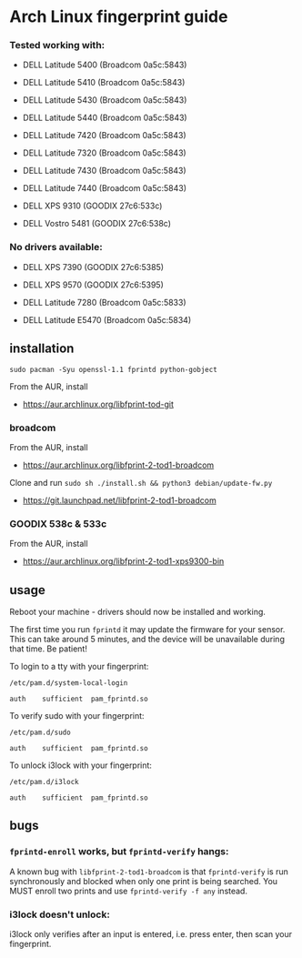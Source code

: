 # Arch Linux fingerprint guide

### Tested working with:

- DELL Latitude 5400 (Broadcom 0a5c:5843)

- DELL Latitude 5410 (Broadcom 0a5c:5843)

- DELL Latitude 5430 (Broadcom 0a5c:5843)

- DELL Latitude 5440 (Broadcom 0a5c:5843)

- DELL Latitude 7420 (Broadcom 0a5c:5843)

- DELL Latitude 7320 (Broadcom 0a5c:5843)

- DELL Latitude 7430 (Broadcom 0a5c:5843)

- DELL Latitude 7440 (Broadcom 0a5c:5843)

- DELL XPS 9310 (GOODIX 27c6:533c)

- DELL Vostro 5481 (GOODIX 27c6:538c)

### No drivers available:

- DELL XPS 7390 (GOODIX 27c6:5385)

- DELL XPS 9570 (GOODIX 27c6:5395)

- DELL Latitude 7280 (Broadcom 0a5c:5833)

- DELL Latitude E5470 (Broadcom 0a5c:5834)

## installation

`sudo pacman -Syu openssl-1.1 fprintd python-gobject`

From the AUR, install

- https://aur.archlinux.org/libfprint-tod-git

### broadcom

From the AUR, install

- https://aur.archlinux.org/libfprint-2-tod1-broadcom

Clone and run `sudo sh ./install.sh && python3 debian/update-fw.py`

- https://git.launchpad.net/libfprint-2-tod1-broadcom

### GOODIX 538c & 533c

From the AUR, install

- https://aur.archlinux.org/libfprint-2-tod1-xps9300-bin

## usage

Reboot your machine - drivers should now be installed and working.

The first time you run `fprintd` it may update the firmware for your sensor. This can take around 5 minutes, and the device will be unavailable during that time. Be patient!

To login to a tty with your fingerprint:

`/etc/pam.d/system-local-login`

```
auth	sufficient	pam_fprintd.so
```

To verify sudo with your fingerprint:

`/etc/pam.d/sudo`

```
auth	sufficient	pam_fprintd.so
```

To unlock i3lock with your fingerprint:

`/etc/pam.d/i3lock`

```
auth	sufficient	pam_fprintd.so
```

## bugs

### `fprintd-enroll` works, but `fprintd-verify` hangs:

A known bug with `libfprint-2-tod1-broadcom` is that `fprintd-verify` is run synchronously and blocked when only one print is being searched. You MUST enroll two prints and use `fprintd-verify -f any` instead.


### i3lock doesn't unlock:

i3lock only verifies after an input is entered, i.e. press enter, then scan your fingerprint.
